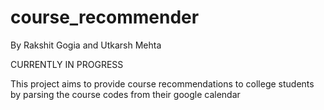 # course_recommender
By Rakshit Gogia and Utkarsh Mehta

CURRENTLY IN PROGRESS

This project aims to provide course recommendations to college students by parsing the course codes from their google calendar 

